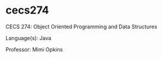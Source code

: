 # cecs274
CECS 274: Object Oriented Programming and Data Structures

Language(s): Java

Professor: Mimi Opkins
